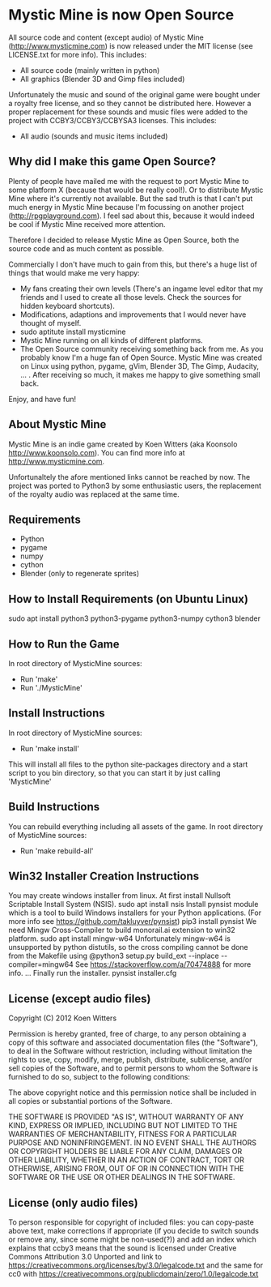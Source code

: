 Mystic Mine is now Open Source
==============================

All source code and content (except audio) of Mystic Mine (http://www.mysticmine.com) 
is now released under the MIT license (see LICENSE.txt for more info).  This 
includes:
- All source code (mainly written in python)
- All graphics (Blender 3D and Gimp files included)

Unfortunately the music and sound of the original game were bought under a royalty 
free license, and so they cannot be distributed here. However a proper replacement 
for these sounds and music files were added to the project with CCBY3/CCBY3/CCBYSA3 
licenses. This includes:
- All audio (sounds and music items included)


Why did I make this game Open Source?
-------------------------------------

Plenty of people have mailed me with the request to port Mystic Mine to some
platform X (because that would be really cool!). Or to distribute Mystic Mine
where it's currently not available. But the sad truth is that I can't
put much energy in Mystic Mine because I'm focussing on another project
(http://rpgplayground.com). I feel sad about this, because it would indeed be
cool if Mystic Mine received more attention.

Therefore I decided to release Mystic Mine as Open Source, both the source code
and as much content as possible. 

Commercially I don't have much to gain from this, but there's a huge list of
things that would make me very happy:
- My fans creating their own levels (There's an ingame level editor that my
  friends and I used to create all those levels. Check the sources for hidden
  keyboard shortcuts).
- Modifications, adaptions and improvements that I would never have thought of
  myself.
- sudo aptitute install mysticmine
- Mystic Mine running on all kinds of different platforms.
- The Open Source community receiving something back from me. As you probably
  know I'm a huge fan of Open Source. Mystic Mine was created on Linux using
  python, pygame, gVim, Blender 3D, The Gimp, Audacity, ... . After receiving
  so much, it makes me happy to give something small back.

Enjoy, and have fun!


About Mystic Mine
-----------------
Mystic Mine is an indie game created by Koen Witters (aka Koonsolo http://www.koonsolo.com). 
You can find more info at http://www.mysticmine.com.

Unfortunaltely the afore mentioned links cannot be reached by now. 
The project was ported to Python3 by some enthusiastic users, the 
replacement of the royalty audio was replaced at the same time.


Requirements
------------
- Python
- pygame
- numpy
- cython
- Blender (only to regenerate sprites)


How to Install Requirements (on Ubuntu Linux)
---------------------------------------------
sudo apt install python3 python3-pygame python3-numpy cython3 blender


How to Run the Game
-------------------
In root directory of MysticMine sources:
- Run 'make'
- Run './MysticMine'


Install Instructions
--------------------
In root directory of MysticMine sources:
- Run 'make install'

This will install all files to the python site-packages directory and a start
script to you bin directory, so that you can start it by just calling
'MysticMine'


Build Instructions
------------------
You can rebuild everything including all assets of the game. In root directory
of MysticMine sources:
- Run 'make rebuild-all'


Win32 Installer Creation Instructions
-------------------------------------
You may create windows installer from linux. At first install Nullsoft 
Scriptable Install System (NSIS).
sudo apt install nsis
Install pynsist module which is a tool to build Windows installers for your 
Python applications. (For more info see https://github.com/takluyver/pynsist)
pip3 install pynsist
We need Mingw Cross-Compiler to build monorail.ai extension to win32 platform.
sudo apt install mingw-w64
Unfortunately mingw-w64 is unsupported by python distutils, so the cross 
compiling cannot be done from the Makefile using
@python3 setup.py build_ext --inplace --compiler=mingw64
See https://stackoverflow.com/a/70474888 for more info.
...
Finally run the installer.
pynsist installer.cfg

License (except audio files)
----------------------------

Copyright (C) 2012 Koen Witters

Permission is hereby granted, free of charge, to any person obtaining a copy of this software and associated documentation files (the "Software"), to deal in the Software without restriction, including without limitation the rights to use, copy, modify, merge, publish, distribute, sublicense, and/or sell copies of the Software, and to permit persons to whom the Software is furnished to do so, subject to the following conditions:

The above copyright notice and this permission notice shall be included in all copies or substantial portions of the Software.

THE SOFTWARE IS PROVIDED "AS IS", WITHOUT WARRANTY OF ANY KIND, EXPRESS OR IMPLIED, INCLUDING BUT NOT LIMITED TO THE WARRANTIES OF MERCHANTABILITY, FITNESS FOR A PARTICULAR PURPOSE AND NONINFRINGEMENT. IN NO EVENT SHALL THE AUTHORS OR COPYRIGHT HOLDERS BE LIABLE FOR ANY CLAIM, DAMAGES OR OTHER LIABILITY, WHETHER IN AN ACTION OF CONTRACT, TORT OR OTHERWISE, ARISING FROM, OUT OF OR IN CONNECTION WITH THE SOFTWARE OR THE USE OR OTHER DEALINGS IN THE SOFTWARE.

License (only audio files)
--------------------------

To person responsible for copyright of included files: you can copy-paste above text, make corrections if appropriate (if you decide to switch sounds or remove any, since some might be non-used(?)) and add an index which explains that ccby3 means that the sound is licensed under Creative Commons Attribution 3.0 Unported and link to https://creativecommons.org/licenses/by/3.0/legalcode.txt and the same for cc0 with https://creativecommons.org/publicdomain/zero/1.0/legalcode.txt
